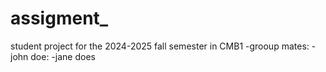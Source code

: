# assigment_
student project for the 2024-2025 fall semester in CMB1
-grooup mates:
-john doe:
-jane does
